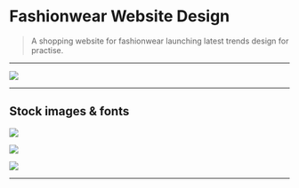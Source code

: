 # Fashionwear Website Design

> A shopping website for fashionwear launching latest trends design for practise.

***

[![](https://img.shields.io/badge/-CDN%20JS%20Libraries-6b3296.svg?style=flat&colorA=0a0a0a)](https://cdnjs.com/libraries/fontawesome-iconpicker)

***
## Stock images & fonts

[![](https://img.shields.io/badge/-Website%20Icon-0a0a0a.svg?style=flat&colorA=0a0a0a)](https://fontawesome.com/icons/tshirt?style=solid)

[![](https://img.shields.io/badge/-Image%20Sample-0a0a0a.svg?style=flat&colorA=0a0a0a)](https://thumbs.dreamstime.com/b/closeup-colorful-male-female-clothes-boutique-hanging-hangers-clothing-rack-metal-stand-concept-opening-luxury-shop-shopping-171338263.jpg)

[![](https://img.shields.io/badge/-Image%20Sample-0a0a0a.svg?style=flat&colorA=0a0a0a)](https://encrypted-tbn0.gstatic.com/images?q=tbn%3AANd9GcSVmZIdChnOFfR3Z28oaboftzIxIL61zBn6sQ&usqp=CAU)

***
